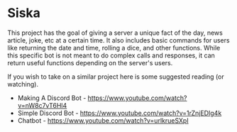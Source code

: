# Siska

This project has the goal of giving a server a unique fact of the day, news article, joke, etc at a certain time. It also includes basic commands for users like returning the date and time, rolling a dice, and other functions. While this specific bot is not meant to do complex calls and responses, it can return useful functions depending on the server's users.

If you wish to take on a similar project here is some suggested reading (or watching).
- Making A Discord Bot - https://www.youtube.com/watch?v=nW8c7vT6Hl4
- Simple Discord Bot - https://www.youtube.com/watch?v=1rZnjEDIg4k
- Chatbot - https://www.youtube.com/watch?v=urlkrueSXpI
